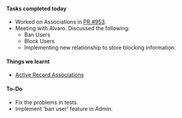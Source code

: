 #### **Tasks completed today**
   - Worked on Associations in [PR #953](https://github.com/ifmeorg/ifme/pull/953). 
   - Meeting with Alvaro. Discussed the following:
     - Ban Users
     - Block Users
     - Implementing new relationship to store blocking information.
   
#### **Things we learnt**
  - [Active Record Associations](https://www.theodinproject.com/courses/ruby-on-rails/lessons/active-record-associations)
  
#### **To-Do**
   - Fix the problems in tests.
   - Implement 'ban user' feature in Admin. 
